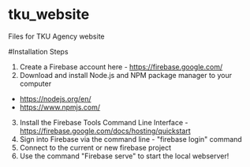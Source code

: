 # tku_website
Files for TKU Agency website

#Installation Steps
1) Create a Firebase account here - https://firebase.google.com/
2) Download and install Node.js and NPM package manager to your computer 
  - https://nodejs.org/en/
  - https://www.npmjs.com/
3) Install the Firebase Tools Command Line Interface - https://firebase.google.com/docs/hosting/quickstart
4) Sign into Firebase via the command line - "firebase login" command 
5) Connect to the current or new firebase project
6) Use the command "Firebase serve" to start the local webserver! 

